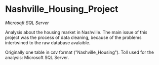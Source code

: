 # Nashville_Housing_Project

_Microsoft SQL Server_


Analysis about the housing market in Nashville. The main issue of this project was the process of data cleaning, because of the problems intertwined to the raw database avalaible.


Originally one table in csv format ("Nashville_Housing"). Toll used for the analysis: Microsoft SQL Server.
